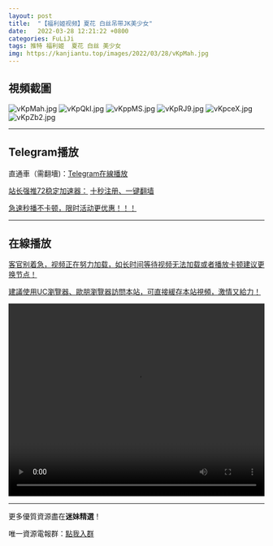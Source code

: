 ```yaml
---
layout: post
title:  "【福利姬视频】夏花 白丝吊带JK美少女"
date:   2022-03-28 12:21:22 +0800
categories: FuLiJi
tags: 推特 福利姬  夏花 白丝 美少女
img: https://kanjiantu.top/images/2022/03/28/vKpMah.jpg
---
```



## 視頻截圖

![vKpMah.jpg](https://kanjiantu.top/images/2022/03/28/vKpMah.jpg)
![vKpQkI.jpg](https://kanjiantu.top/images/2022/03/28/vKpQkI.jpg)
![vKppMS.jpg](https://kanjiantu.top/images/2022/03/28/vKppMS.jpg)
![vKpRJ9.jpg](https://kanjiantu.top/images/2022/03/28/vKpRJ9.jpg)
![vKpceX.jpg](https://kanjiantu.top/images/2022/03/28/vKpceX.jpg)
![vKpZb2.jpg](https://kanjiantu.top/images/2022/03/28/vKpZb2.jpg)

* * *
## Telegram播放

直通車（需翻墻)：[Telegram在線播放](https://t.me/mimeijingxuan/376)

<u>站长强推72稳定加速器：</u> [十秒注册、一键翻墙](https://www.mimei.blog/skip/vpn.html)


<u>急速秒播不卡顿，限时活动更优惠！！！</u>
* * *
## 在線播放
<u>客官别着急，视频正在努力加载，如长时间等待视频无法加载或者播放卡顿建议更换节点！</u>

<u>建議使用UC瀏覽器、歐朋瀏覽器訪問本站，可直接緩存本站視頻，激情又給力！</u>
<center><video src="https://cdn.publer.io/uploads/videos/6246ad34db279731bbdea78d/d2737e2bfe22536a2b41f2dfb867db88.mp4" width="100%" height="380px" controls="controls"></video></center>


* * *
更多優質資源盡在**迷妹精選**！

唯一資源電報群：[點我入群](https://t.me/mimeijingxuan)


